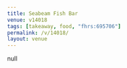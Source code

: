 ```yaml
---
title: Seabeam Fish Bar
venue: v14018
tags: [takeaway, food, "fhrs:695706"]
permalink: /v/14018/
layout: venue
---
```

null